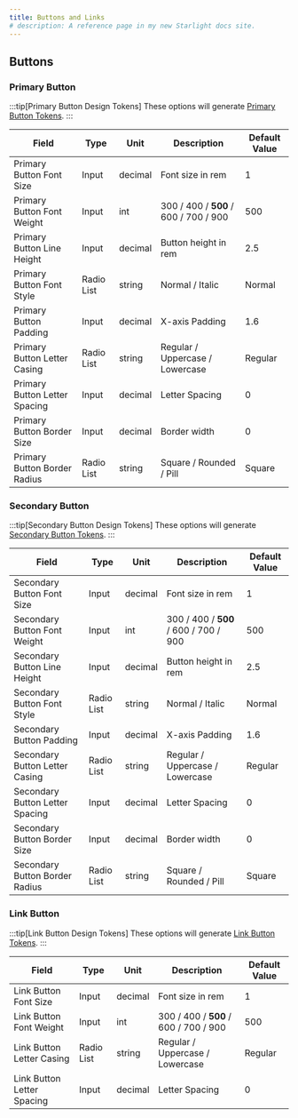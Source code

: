 ```yaml
---
title: Buttons and Links
# description: A reference page in my new Starlight docs site.
---
```


## Buttons

### Primary Button

:::tip[Primary Button Design Tokens]
These options will generate [Primary Button Tokens](/design-system/tokens#primary-button).
:::

| Field      | Type | Unit | Description | Default Value | 
|-|-|-|-|-|
| Primary Button Font Size | Input | decimal | Font size in rem| 1
| Primary Button Font Weight | Input | int | 300 / 400 / **500** / 600 / 700 / 900 | 500
| Primary Button Line Height | Input | decimal | Button height in rem | 2.5
| Primary Button Font Style | Radio List| string | Normal / Italic | Normal
| Primary Button Padding | Input | decimal | X-axis Padding| 1.6
| Primary Button Letter Casing | Radio List | string | Regular / Uppercase / Lowercase| Regular
| Primary Button Letter Spacing | Input | decimal | Letter Spacing | 0
| Primary Button Border Size | Input | decimal | Border width | 0
| Primary Button Border Radius | Radio List | string | Square / Rounded / Pill| Square



### Secondary Button

:::tip[Secondary Button Design Tokens]
These options will generate [Secondary Button Tokens](/design-system/tokens#secondary-button).
:::

| Field      | Type | Unit | Description | Default Value | 
|-|-|-|-|-|
| Secondary Button Font Size | Input | decimal | Font size in rem| 1
| Secondary Button Font Weight | Input | int | 300 / 400 / **500** / 600 / 700 / 900 | 500
| Secondary Button Line Height | Input | decimal | Button height in rem | 2.5
| Secondary Button Font Style | Radio List| string | Normal / Italic | Normal
| Secondary Button Padding | Input | decimal | X-axis Padding| 1.6
| Secondary Button Letter Casing | Radio List | string | Regular / Uppercase / Lowercase| Regular
| Secondary Button Letter Spacing | Input | decimal | Letter Spacing | 0
| Secondary Button Border Size | Input | decimal | Border width | 0
| Secondary Button Border Radius | Radio List | string | Square / Rounded / Pill| Square



### Link Button

:::tip[Link Button Design Tokens]
These options will generate [Link Button Tokens](/design-system/tokens#link-button).
:::

| Field      | Type | Unit | Description | Default Value | 
|-|-|-|-|-|
| Link Button Font Size | Input | decimal | Font size in rem| 1
| Link Button Font Weight | Input | int | 300 / 400 / **500** / 600 / 700 / 900 | 500
| Link Button Letter Casing | Radio List | string | Regular / Uppercase / Lowercase| Regular
| Link Button Letter Spacing | Input | decimal | Letter Spacing | 0


